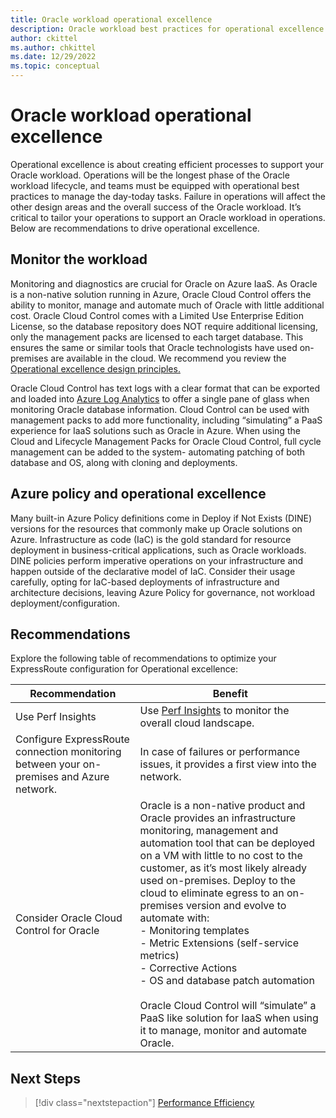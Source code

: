 ```yaml
---
title: Oracle workload operational excellence
description: Oracle workload best practices for operational excellence
author: ckittel
ms.author: chkittel
ms.date: 12/29/2022
ms.topic: conceptual
---
```

# Oracle workload operational excellence

Operational excellence is about creating efficient processes to support your Oracle workload. Operations will be the longest phase of the Oracle workload lifecycle, and teams must be equipped with operational best practices to manage the day-today tasks. Failure in operations will affect the other design areas and the overall success of the Oracle workload. It’s critical to tailor your operations to support an Oracle workload in operations. Below are recommendations to drive operational excellence.

## Monitor the workload

Monitoring and diagnostics are crucial for Oracle on Azure IaaS. As Oracle is a non-native solution running in Azure, Oracle Cloud Control offers the ability to monitor, manage and automate much of Oracle with little additional cost. Oracle Cloud Control comes with a Limited Use Enterprise Edition License, so the database repository does NOT require additional licensing, only the management packs are licensed to each target database. This ensures the same or similar tools that Oracle technologists have used on-premises are available in the cloud. We recommend you review the [Operational excellence design principles.](../../devops/principles.md)

Oracle Cloud Control has text logs with a clear format that can be exported and loaded into [Azure Log Analytics](/azure/azure-monitor/logs/log-analytics-overview) to offer a single pane of glass when monitoring Oracle database information. Cloud Control can be used with management packs to add more functionality, including “simulating” a PaaS experience for IaaS solutions such as Oracle in Azure. When using the Cloud and Lifecycle Management Packs for Oracle Cloud Control, full cycle management can be added to the system- automating patching of both database and OS, along with cloning and deployments.

## Azure policy and operational excellence

Many built-in Azure Policy definitions come in Deploy if Not Exists (DINE) versions for the resources that commonly make up Oracle solutions on Azure. Infrastructure as code (IaC) is the gold standard for resource deployment in business-critical applications, such as Oracle workloads. DINE policies perform imperative operations on your infrastructure and happen outside of the declarative model of IaC. Consider their usage carefully, opting for IaC-based deployments of infrastructure and architecture decisions, leaving Azure Policy for governance, not workload deployment/configuration.

## Recommendations

Explore the following table of recommendations to optimize your ExpressRoute configuration for Operational excellence:

| Recommendation | Benefit |
| --- | --- |
| Use Perf Insights | Use [Perf Insights](/troubleshoot/azure/virtual-machines/how-to-use-perfinsights) to monitor the overall cloud landscape.|
| Configure ExpressRoute connection monitoring between your on-premises and Azure network. | In case of failures or performance issues, it provides a first view into the network. |
| Consider Oracle Cloud Control for Oracle |Oracle is a non-native product and Oracle provides an infrastructure monitoring, management and automation tool that can be deployed on a VM with little to no cost to the customer, as it’s most likely already used on-premises. Deploy to the cloud to eliminate egress to an on-premises version and evolve to automate with: <br>- Monitoring templates <br>- Metric Extensions (self-service metrics) <br> - Corrective Actions <br> - OS and database patch automation <br/><br/> Oracle Cloud Control will “simulate” a PaaS like solution for IaaS when using it to manage, monitor and automate Oracle.|

## Next Steps

>[!div class="nextstepaction"]
>[Performance Efficiency](./performance-efficiency.md)
